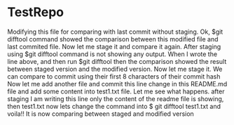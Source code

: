 # TestRepo

Modifying this file for comparing with last commit without staging.
Ok, $git difftool command showed the comparison between this modified file and last commited file.
Now let me stage it and compare it again.
After staging using $git difftool command is not showing any output.
When I wrote the line above, and then run $git difftool then the comparison showed the result between staged version and the modified version. 
Now let me stage it.
We can compare to commit using their first 8 characters of their commit hash 
Now let me add another file and commit this line change in this README.md file and add some content into test1.txt file. Let me see what happens.
after staging I am writing this line
only the content of the readme file is showing, then test1.txt now lets change the command into $ git difftool test1.txt and voila!! It is now comparing between staged and modified version

